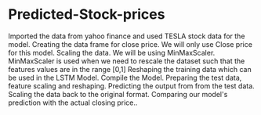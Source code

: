 # Predicted-Stock-prices 

Imported the data from yahoo finance and used TESLA stock data for the model.
Creating the data frame for close price. We will only use Close price for this model.
Scaling the data. We will be using MinMaxScaler. MinMaxScaler is used when we need to rescale the dataset such that the features values are in the range [0,1]
Reshaping the training data which can be used in the LSTM Model.
Compile the Model.
Preparing the test data, feature scaling and reshaping.
Predicting the output from from the test data.
Scaling the data back to the original format.
Comparing our model's prediction with the actual closing price..
